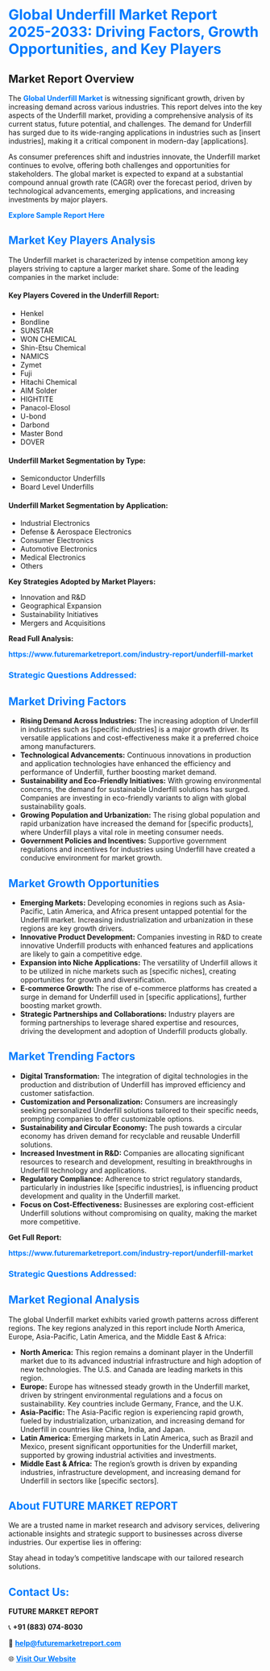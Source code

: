 <h1 style="color: #007BFF;">Global Underfill Market Report 2025-2033: Driving Factors, Growth Opportunities, and Key Players</h1>

<section id="overview">
<h2>Market Report Overview</h2>
<p>The <a href="https://www.futuremarketreport.com/industry-report/underfill-market" style="color: #007BFF; text-decoration: none;"><strong>Global Underfill Market</strong></a> is witnessing significant growth, driven by increasing demand across various industries. This report delves into the key aspects of the Underfill market, providing a comprehensive analysis of its current status, future potential, and challenges. The demand for Underfill has surged due to its wide-ranging applications in industries such as [insert industries], making it a critical component in modern-day [applications].</p>
<p>As consumer preferences shift and industries innovate, the Underfill market continues to evolve, offering both challenges and opportunities for stakeholders. The global market is expected to expand at a substantial compound annual growth rate (CAGR) over the forecast period, driven by technological advancements, emerging applications, and increasing investments by major players.</p>
</section>

<section id="overview">
<p><a href="https://www.futuremarketreport.com/request-sample/reportId=76920" style="color: #007BFF; text-decoration: none;"><strong>Explore Sample Report Here</strong></a></p>
</section>

<section id="key-players">
<h2 style="color: #007BFF;">Market Key Players Analysis</h2>
<p>The Underfill market is characterized by intense competition among key players striving to capture a larger market share. Some of the leading companies in the market include:</p>
<h4>Key Players Covered in the Underfill Report:</h4>
<ul><li>Henkel</li><li>Bondline</li><li>SUNSTAR</li><li>WON CHEMICAL</li><li>Shin-Etsu Chemical</li><li>NAMICS</li><li>Zymet</li><li>Fuji</li><li>Hitachi Chemical</li><li>AIM Solder</li><li>HIGHTITE</li><li>Panacol-Elosol</li><li>U-bond</li><li>Darbond</li><li>Master Bond</li><li>DOVER</li></ul>
<h4>Underfill Market Segmentation by Type:</h4>
<ul><li>Semiconductor Underfills</li><li>Board Level Underfills</li></ul>

<h4>Underfill Market Segmentation by Application:</h4>
<ul><li>Industrial Electronics</li><li>Defense &amp; Aerospace Electronics</li><li>Consumer Electronics</li><li>Automotive Electronics</li><li>Medical Electronics</li><li>Others</li></ul>
<p><strong>Key Strategies Adopted by Market Players:</strong></p>
<ul>
<li>Innovation and R&D</li>
<li>Geographical Expansion</li>
<li>Sustainability Initiatives</li>
<li>Mergers and Acquisitions</li>
</ul>
</section>

<section>
<p><strong>Read Full Analysis: </strong></p><a href="https://www.futuremarketreport.com/industry-report/underfill-market" style="color: #007BFF; text-decoration: none;"><strong>https://www.futuremarketreport.com/industry-report/underfill-market</strong></a>
<h3 style="color: #007BFF;">Strategic Questions Addressed:</h3>
</section>

<section id="driving-factors">
<h2 style="color: #007BFF;">Market Driving Factors</h2>
<ul>
<li><strong>Rising Demand Across Industries:</strong> The increasing adoption of Underfill in industries such as [specific industries] is a major growth driver. Its versatile applications and cost-effectiveness make it a preferred choice among manufacturers.</li>
<li><strong>Technological Advancements:</strong> Continuous innovations in production and application technologies have enhanced the efficiency and performance of Underfill, further boosting market demand.</li>
<li><strong>Sustainability and Eco-Friendly Initiatives:</strong> With growing environmental concerns, the demand for sustainable Underfill solutions has surged. Companies are investing in eco-friendly variants to align with global sustainability goals.</li>
<li><strong>Growing Population and Urbanization:</strong> The rising global population and rapid urbanization have increased the demand for [specific products], where Underfill plays a vital role in meeting consumer needs.</li>
<li><strong>Government Policies and Incentives:</strong> Supportive government regulations and incentives for industries using Underfill have created a conducive environment for market growth.</li>
</ul>
</section>

<section id="growth-opportunities">
<h2 style="color: #007BFF;">Market Growth Opportunities</h2>
<ul>
<li><strong>Emerging Markets:</strong> Developing economies in regions such as Asia-Pacific, Latin America, and Africa present untapped potential for the Underfill market. Increasing industrialization and urbanization in these regions are key growth drivers.</li>
<li><strong>Innovative Product Development:</strong> Companies investing in R&D to create innovative Underfill products with enhanced features and applications are likely to gain a competitive edge.</li>
<li><strong>Expansion into Niche Applications:</strong> The versatility of Underfill allows it to be utilized in niche markets such as [specific niches], creating opportunities for growth and diversification.</li>
<li><strong>E-commerce Growth:</strong> The rise of e-commerce platforms has created a surge in demand for Underfill used in [specific applications], further boosting market growth.</li>
<li><strong>Strategic Partnerships and Collaborations:</strong> Industry players are forming partnerships to leverage shared expertise and resources, driving the development and adoption of Underfill products globally.</li>
</ul>
</section>

<section id="trending-factors">
<h2 style="color: #007BFF;">Market Trending Factors</h2>
<ul>
<li><strong>Digital Transformation:</strong> The integration of digital technologies in the production and distribution of Underfill has improved efficiency and customer satisfaction.</li>
<li><strong>Customization and Personalization:</strong> Consumers are increasingly seeking personalized Underfill solutions tailored to their specific needs, prompting companies to offer customizable options.</li>
<li><strong>Sustainability and Circular Economy:</strong> The push towards a circular economy has driven demand for recyclable and reusable Underfill solutions.</li>
<li><strong>Increased Investment in R&D:</strong> Companies are allocating significant resources to research and development, resulting in breakthroughs in Underfill technology and applications.</li>
<li><strong>Regulatory Compliance:</strong> Adherence to strict regulatory standards, particularly in industries like [specific industries], is influencing product development and quality in the Underfill market.</li>
<li><strong>Focus on Cost-Effectiveness:</strong> Businesses are exploring cost-efficient Underfill solutions without compromising on quality, making the market more competitive.</li>
</ul>
</section>

<section>
<p><strong>Get Full Report: </strong></p><a href="https://www.futuremarketreport.com/industry-report/underfill-market" style="color: #007BFF; text-decoration: none;"><strong>https://www.futuremarketreport.com/industry-report/underfill-market</strong></a>
<h3 style="color: #007BFF;">Strategic Questions Addressed:</h3>
</section>


<section id="regional-analysis">
<h2 style="color: #007BFF;">Market Regional Analysis</h2>
<p>The global Underfill market exhibits varied growth patterns across different regions. The key regions analyzed in this report include North America, Europe, Asia-Pacific, Latin America, and the Middle East & Africa:</p>
<ul>
<li><strong>North America:</strong> This region remains a dominant player in the Underfill market due to its advanced industrial infrastructure and high adoption of new technologies. The U.S. and Canada are leading markets in this region.</li>
<li><strong>Europe:</strong> Europe has witnessed steady growth in the Underfill market, driven by stringent environmental regulations and a focus on sustainability. Key countries include Germany, France, and the U.K.</li>
<li><strong>Asia-Pacific:</strong> The Asia-Pacific region is experiencing rapid growth, fueled by industrialization, urbanization, and increasing demand for Underfill in countries like China, India, and Japan.</li>
<li><strong>Latin America:</strong> Emerging markets in Latin America, such as Brazil and Mexico, present significant opportunities for the Underfill market, supported by growing industrial activities and investments.</li>
<li><strong>Middle East & Africa:</strong> The region’s growth is driven by expanding industries, infrastructure development, and increasing demand for Underfill in sectors like [specific sectors].</li>
</ul>
</section>

<footer>
<h2 style="color: #007BFF;">About FUTURE MARKET REPORT</h2>
<p>We are a trusted name in market research and advisory services, delivering actionable insights and strategic support to businesses across diverse industries. Our expertise lies in offering:</p>

<p>Stay ahead in today’s competitive landscape with our tailored research solutions.</p>

<h2 style="color: #007BFF;">Contact Us:</h2>
<p><strong>FUTURE MARKET REPORT</strong></p>
<p>📞 <strong>+91 (883) 074-8030</strong></p>
<p>📧 <strong><a href="mailto:help@futuremarketreport.com" style="color: #007BFF;">help@futuremarketreport.com</a></strong></p>
<p>🌐 <strong><a href="https://www.futuremarketreport.com/" style="color: #007BFF;">Visit Our Website</a></strong></p>
</footer>